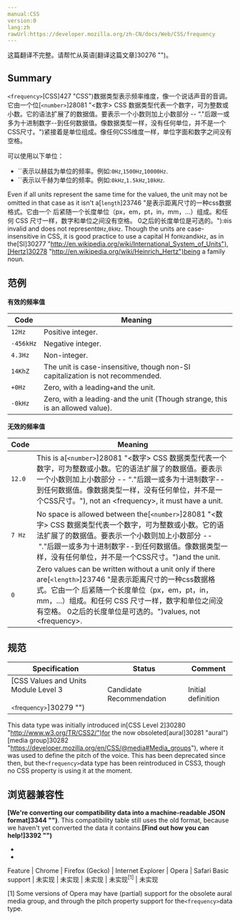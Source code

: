 ```yaml
---
manual:CSS
version:0
lang:zh
rawUrl:https://developer.mozilla.org/zh-CN/docs/Web/CSS/frequency
---
```




这篇翻译不完整。请帮忙从英语[翻译这篇文章]30276 "")。





## Summary<a name="Summary"></a>


`<frequency>`[CSS]427 "CSS")数据类型表示频率维度，像一个说话声音的音调。 它由一个位[`<number>`]28081 "<数字> CSS 数据类型代表一个数字，可为整数或小数。它的语法扩展了<integer>的数据值。要表示一个小数则加上小数部分 -- “."后跟一或多为十进制数字--到任何<integer>数据值。像<integer>数据类型一样，<number>没有任何单位，并不是一个CSS尺寸。")紧接着是单位组成。像任何CSS维度一样，单位字面和数字之间没有空格。



可以使用以下单位：


* ``表示以赫兹为单位的频率。例如:`0Hz`,`1500Hz`,`10000Hz`.
* ``表示以千赫为单位的频率。例如:`0kHz`,`1.5kHz`,`10kHz`.


Even if all units represent the same time for the value`0`, the unit may not be omitted in that case as it isn&#39;t a[`length`]23746 "是表示距离尺寸的一种css数据格式。它由一个 <number> 后紧随一个长度单位（px，em，pt，in，mm，...）组成。和任何 CSS 尺寸一样，数字和单位之间没有空格。<number> 0之后的长度单位是可选的。"):`0`is invalid and does not represent`0Hz`,`0kHz`. Though the units are case-insensitive in CSS, it is good practice to use a capital H for`Hz`and`kHz`, as in the[SI]30277 "http://en.wikipedia.org/wiki/International_System_of_Units"),[Hertz]30278 "http://en.wikipedia.org/wiki/Heinrich_Hertz")being a family noun.


## 范例<a name="范例"></a>


**有效的频率值**

Code | Meaning 
 ---  |  ---  | 
`12Hz` | Positive integer. 
`-456kHz` | Negative integer. 
`4.3Hz` | Non-integer. 
`14KhZ` | The unit is case-insensitive, though non-SI capitalization is not recommended. 
`+0Hz` | Zero, with a leading`+`and the unit. 
`-0kHz` | Zero, with a leading`-`and the unit (Though strange, this is an allowed value). 



**无效的频率值**

Code | Meaning 
 ---  |  ---  | 
`12.0` | This is a[`<number>`]28081 "<数字> CSS 数据类型代表一个数字，可为整数或小数。它的语法扩展了<integer>的数据值。要表示一个小数则加上小数部分 -- “."后跟一或多为十进制数字--到任何<integer>数据值。像<integer>数据类型一样，<number>没有任何单位，并不是一个CSS尺寸。"), not an &lt;frequency&gt;, it must have a unit. 
`7 Hz` | No space is allowed between the[`<number>`]28081 "<数字> CSS 数据类型代表一个数字，可为整数或小数。它的语法扩展了<integer>的数据值。要表示一个小数则加上小数部分 -- “."后跟一或多为十进制数字--到任何<integer>数据值。像<integer>数据类型一样，<number>没有任何单位，并不是一个CSS尺寸。")and the unit. 
`0` | Zero values can be written without a unit only if there are[`<length>`]23746 "是表示距离尺寸的一种css数据格式。它由一个 <number> 后紧随一个长度单位（px，em，pt，in，mm，...）组成。和任何 CSS 尺寸一样，数字和单位之间没有空格。<number> 0之后的长度单位是可选的。")values, not &lt;frequency&gt;. 


## 规范<a name="规范"></a>

Specification | Status | Comment 
 ---  |  ---  |  ---  | 
[CSS Values and Units Module Level 3<br></br><small>&lt;frequency&gt;</small>]30279 "") | Candidate Recommendation | Initial definition 



This data type was initially introduced in[CSS Level 2]30280 "http://www.w3.org/TR/CSS2/")for the now obsoleted[aural]30281 "aural")[media group]30282 "https://developer.mozilla.org/en/CSS/@media#Media_groups"), where it was used to define the pitch of the voice. This has been deprecated since then, but the`<frequency>`data type has been reintroduced in CSS3, though no CSS property is using it at the moment.


## 浏览器兼容性<a name="浏览器兼容性"></a>


**[We&#39;re converting our compatibility data into a machine-readable JSON format]3344 "")**. This compatibility table still uses the old format, because we haven&#39;t yet converted the data it contains.**[Find out how you can help!]3392 "")**


* 
* 

Feature | Chrome | Firefox (Gecko) | Internet Explorer | Opera | Safari 
Basic support | 未实现 | 未实现 | 未实现 | 未实现<sup>[1]</sup> | 未实现 





[1] Some versions of Opera may have (partial) support for the obsolete aural media group, and through the pitch property support for the`<frequency>`data type.




